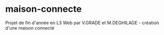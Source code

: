 # maison-connecte
Projet de fin d'année en L3 Web par V.GRADE et M.DEGHILAGE - création d'une maison connecté
